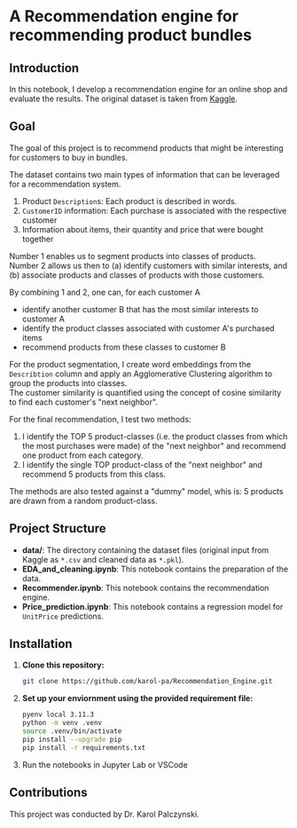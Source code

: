 # A Recommendation engine for recommending product bundles

## Introduction

In this notebook, I develop a recommendation engine for an online shop and evaluate the results. 
The original dataset is taken from [Kaggle](https://www.kaggle.com/datasets/carrie1/ecommerce-data). 

## Goal

The goal of this project is to recommend products that might be interesting for customers to buy in bundles. 

The dataset contains two main types of information that can be leveraged for a recommendation system.
1. Product `Description`s: Each product is described in words. 
2. `CustomerID` information: Each purchase is associated with the respective customer
3. Information about items, their quantity and price that were bought together

Number 1 enables us to segment products into classes of products.\
Number 2 allows us then to (a) identify customers with similar interests, and (b) associate products and classes of products with those customers.

By combining 1 and 2, one can, for each customer A
- identify another customer B that has the most similar interests to customer A
- identify the product classes associated with customer A's purchased items
- recommend products from these classes to customer B 

For the product segmentation, I create word embeddings from the `Describtion` column and apply an Agglomerative Clustering algorithm to group the products into classes.\
The customer similarity is quantified using the concept of cosine similarity to find each customer's "next neighbor".

For the final recommendation, I test two methods:
1. I identify the TOP 5 product-classes (i.e. the product classes from which the most purchases were made) of the "next neighbor" and recommend one product from each category.
2. I identify the single TOP product-class of the "next neighbor" and recommend 5 products from this class.

The methods are also tested against a "dummy" model, whis is: 5 products are drawn from a random product-class.



## Project Structure

- **data/**: The directory containing the dataset files (original input from Kaggle as `*.csv` and cleaned data as `*.pkl`).
- **EDA_and_cleaning.ipynb**: This notebook contains the preparation of the data.
- **Recommender.ipynb**: This notebook contains the recommendation engine.
- **Price_prediction.ipynb**: This notebook contains a regression model for `UnitPrice` predictions.





## Installation

1. **Clone this repository:**

   ```bash
   git clone https://github.com/karol-pa/Recommendation_Engine.git
   ```

2. **Set up your enviornment using the provided requirement file:**
   ```bash
   pyenv local 3.11.3
   python -m venv .venv
   source .venv/bin/activate
   pip install --upgrade pip
   pip install -r requirements.txt
   ```

3. Run the notebooks in Jupyter Lab or VSCode

## **Contributions**

This project was conducted by Dr. Karol Palczynski.

